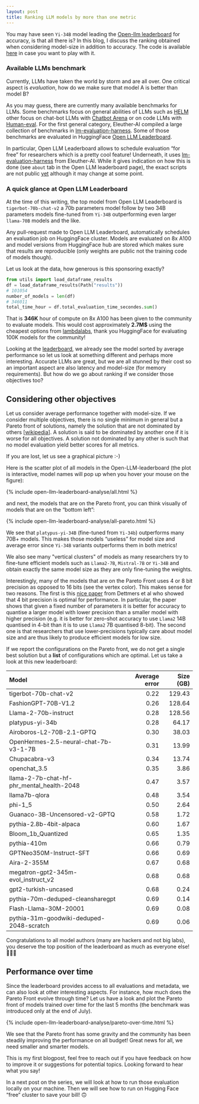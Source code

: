 ```yaml
---
layout: post
title: Ranking LLM models by more than one metric
---
```

<script type="text/javascript" async
  src="https://cdn.mathjax.org/mathjax/latest/MathJax.js?config=TeX-MML-AM_CHTML">
</script>

You may have seen `Yi-34B` model leading the [Open-llm leaderboard](https://huggingface.co/spaces/HuggingFaceH4/open_llm_leaderboard) for accuracy, is that all there is? In this blog, I discuss the ranking obtained when considering model-size in addition to accuracy. The code is available [here](https://github.com/geoalgo/analyse_llm_leaderboard) in case you want to play with it.

### Available LLMs benchmark

Currently, LLMs have taken the world by storm and are all over. One critical aspect is *evaluation*, how do we make sure that model A is better than model B?

As you may guess, there are currently many available benchmarks for LLMs. Some benchmarks focus on general abilities of LLMs such as [HELM](https://crfm.stanford.edu/helm/latest/#/leaderboard) other focus on chat-bot LLMs with [Chatbot Arena](https://lmsys.org/blog/2023-05-03-arena/) or on code LLMs with [Human-eval](https://github.com/openai/human-eval). For the first general category, Eleuther-AI compiled a large collection of benchmarks in [lm-evaluation-harness](https://github.com/EleutherAI/lm-evaluation-harness). Some of those benchmarks are evaluated in HuggingFace [Open LLM Leaderboard](https://huggingface.co/spaces/HuggingFaceH4/open_llm_leaderboard).

In particular, Open LLM Leaderboard allows to schedule evaluation “for free” for researchers which is a pretty cool feature! Underneath, it uses [lm-evaluation-harness](https://github.com/EleutherAI/lm-evaluation-harness) from Eleuther-AI. While it gives indication on how this is done (see `about` tab in the Open LLM leaderboard page), the exact scripts are not public [yet](https://huggingface.co/spaces/HuggingFaceH4/open_llm_leaderboard/discussions/367) although it may change at some point.

### A quick glance at Open LLM Leaderboard

At the time of this writing, the top model from Open LLM Leaderboard is `tigerbot-70b-chat-v2` a 70b parameters model follow by two 34B parameters models fine-tuned from `Yi-34B` outperforming even larger `llama-70B` models and the like.

Any pull-request made to Open LLM Leaderboard, automatically schedules an evaluation job on HuggingFace cluster. Models are evaluated on 8x A100 and model versions from HuggingFace hub are stored which makes sure that results are reproducible (only weights are public not the training code of models though).

Let us look at the data, how generous is this sponsoring exactly? 

```python
from utils import load_dataframe_results
df = load_dataframe_results(Path("results"))
# 101054
number_of_models = len(df)
# 346011
total_time_hour = df.total_evaluation_time_secondes.sum()
```

That is **346K** hour of compute on 8x A100 has been given to the community to evaluate models. This would cost approximately **2.7M$** using the cheapest options from [lambdalabs](https://lambdalabs.com/service/gpu-cloud), thank you HuggingFace for evaluating 100K models for the community!

Looking at the [leaderboard](https://huggingface.co/spaces/HuggingFaceH4/open_llm_leaderboard), we already see the model sorted by average performance so let us look at something different and perhaps more interesting. Accurate LLMs are great, but we are all stunned by their cost so an important aspect are also latency and model-size (for memory requirements). But how do we go about ranking if we consider those objectives too?


## Considering other objectives

Let us consider average performance together with model-size. If we consider multiple objectives, there is no single minimum in general but a Pareto front of solutions, namely the solution that are not dominated by others [[wikipedia](https://en.wikipedia.org/wiki/Multi-objective_optimization)]. A solution is said to be dominated by another one if it is worse for all objectives. A solution not dominated by any other is such that no model evaluation yield better scores for all metrics.

If you are lost, let us see a graphical picture :-) 

Here is the scatter plot of all models in the Open-LLM-leaderboard (the plot is interactive, model names will pop up when you hover your mouse on the figure):


{% include open-llm-leaderboard-analyse/all.html %}

and next, the models that are on the Pareto front, you can think visually of models that are on the “bottom left”:

{% include open-llm-leaderboard-analyse/all-pareto.html %}


We see that `platypus-yi-34B` (fine-tuned from `Yi-34b`) outperforms many 70B+ models. This makes those models “useless” for model size and average error since `Yi-34B` variants outperforms them in both metrics! 

We also see many "vertical clusters" of models as many researchers try to fine-tune efficient models such as `Llama2-7B`, `Mistral-7B` or `Yi-34B` and obtain exactly the same model size as they are only fine-tuning the weights.


Interestingly, many of the models that are on the Pareto Front uses 4 or 8 bit precision as opposed to 16 bits (see the vertex color). This makes sense for two reasons. The first is this [nice paper](https://proceedings.mlr.press/v202/dettmers23a/dettmers23a.pdf) from Dettmers et al who showed that 4 bit precision is optimal for performance. In particular, the paper shows that given a fixed number of parameters it is better for accuracy to quantise a larger model with lower precision than a smaller model with higher precision (e.g. it is better for zero-shot accuracy to use `Llama2` 14B quantised in 4-bit than it is to use `Llama2` 7B quantised 8-bit). The second one is that researchers that use lower-precisions typically care about model size and are thus likely to produce efficient models for low size. 

If we report the configurations on the Pareto front, we do not get a single best solution but a **list** of configurations which are optimal. Let us take a look at this new leaderboard:


| Model                                |   Average error |   Size (GB) |
|:------------------------------------------|----------------:|----------------:|
| tigerbot-70b-chat-v2                      |            0.22 |          129.43 |
| FashionGPT-70B-V1.2                       |            0.26 |          128.64 |
| Llama-2-70b-instruct                      |            0.28 |          128.56 |
| platypus-yi-34b                           |            0.28 |           64.17 |
| Airoboros-L2-70B-2.1-GPTQ                 |            0.30 |           38.03 |
| OpenHermes-2.5-neural-chat-7b-v3-1-7B     |            0.31 |           13.99 |
| Chupacabra-v3                             |            0.34 |           13.74 |
| openchat_3.5                              |            0.35 |            3.86 |
| llama-2-7b-chat-hf-phr_mental_health-2048 |            0.47 |            3.57 |
| llama7b-qlora                             |            0.48 |            3.54 |
| phi-1_5                                   |            0.50 |            2.64 |
| Guanaco-3B-Uncensored-v2-GPTQ             |            0.58 |            1.72 |
| pythia-2.8b-4bit-alpaca                   |            0.60 |            1.67 |
| Bloom_1b_Quantized                        |            0.65 |            1.35 |
| pythia-410m                               |            0.66 |            0.79 |
| GPTNeo350M-Instruct-SFT                   |            0.66 |            0.69 |
| Aira-2-355M                               |            0.67 |            0.68 |
| megatron-gpt2-345m-evol_instruct_v2       |            0.68 |            0.68 |
| gpt2-turkish-uncased                      |            0.68 |            0.24 |
| pythia-70m-deduped-cleansharegpt          |            0.69 |            0.14 |
| Flash-Llama-30M-20001                     |            0.69 |            0.08 |
| pythia-31m-goodwiki-deduped-2048-scratch  |            0.69 |            0.06 |


Congratulations to all model authors (many are hackers and not big labs),  you deserve the top position of the leaderboard as much as everyone else! 🥂🥳🎉


## Performance over time

Since the leaderboard provides access to all evaluations and metadata, we can also look at other interesting aspects. For instance, how much does the Pareto Front evolve through time? Let us have a look and plot the Pareto front of models trained over time for the last 5 months (the benchmark was introduced only at the end of July).

{% include open-llm-leaderboard-analyse/pareto-over-time.html %}

We see that the Pareto front has some gravity and the community has been steadily improving the performance on all budget! Great news for all, we need smaller and smarter models.

This is my first blogpost, feel free to reach out if you have feedback on how to improve it or suggestions for potential topics. Looking forward to hear what you say!

In a next post on the series, we will look at how to run those evaluation locally on your machine. Then we will see how to run on Hugging Face “free” cluster to save your bill! 🙃
